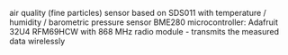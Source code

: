 
air quality (fine particles) sensor based on SDS011
with temperature / humidity / barometric pressure sensor BME280
microcontroller: Adafruit 32U4 RFM69HCW with 868 MHz radio module - transmits the measured data wirelessly

